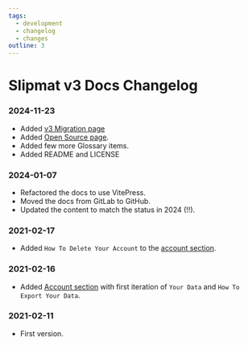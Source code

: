 ```yaml
---
tags:
  - development
  - changelog
  - changes
outline: 3
---
```


# Slipmat v3 Docs Changelog

### 2024-11-23

- Added [v3 Migration page](/guides/v3-migration/)
- Added [Open Source page](/reference/open-source/).
- Added few more Glossary items.
- Added README and LICENSE

### 2024-01-07

- Refactored the docs to use VitePress.
- Moved the docs from GitLab to GitHub.
- Updated the content to match the status in 2024 (!!).

### 2021-02-17

- Added `How To Delete Your Account` to the [account section](/guides/account/).

### 2021-02-16

- Added [Account section](/guides/account/) with first iteration of `Your Data` and `How To Export Your Data`.

### 2021-02-11

- First version.
